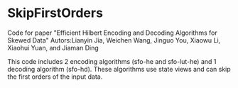 # SkipFirstOrders
Code for paper "Efficient Hilbert Encoding and Decoding Algorithms for Skewed Data" 
Autors:Lianyin Jia, Weichen Wang, Jinguo You, Xiaowu Li, Xiaohui Yuan, and Jiaman Ding

This code includes 2 encoding algorithms (sfo-he and sfo-lut-he) and 1 decoding algorithm (sfo-hd). These algorithms use state views and can skip the first orders of the input data.
